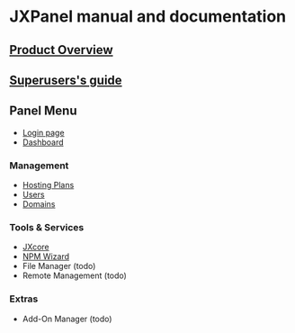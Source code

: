 
# JXPanel manual and documentation

## [Product Overview](docs/overview.markdown)


## [Superusers's guide](docs/admin_index.markdown)


## Panel Menu
* [Login page](docs/loginpage.markdown)
* [Dashboard](docs/dashboard.markdown)

### Management
* [Hosting Plans](docs/hostingp.markdown)
* [Users](docs/users.markdown)
* [Domains](docs/domains.markdown)

### Tools & Services
* [JXcore](docs/jxcore_index.markdown)
* [NPM Wizard](docs/npmw.markdown)
* File Manager &#40;todo&#41;
* Remote Management &#40;todo&#41;

### Extras
* Add-On Manager &#40;todo&#41;


